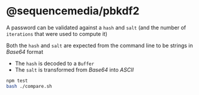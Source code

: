 # @sequencemedia/pbkdf2

A password can be validated against a `hash` and `salt` (and the number of `iterations` that were used to compute it)

Both the `hash` and `salt` are expected from the command line to be strings in _Base64_ format

- The `hash` is decoded to a `Buffer`
- The `salt` is transformed from _Base64_ into _ASCII_

```bash
npm test
bash ./compare.sh
```
